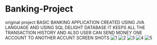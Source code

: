 # Banking-Project
original project
BASIC BANKING APPLICATION CREATED USING JVA LANGUAGE AND USING SQL DELIGHT DATABASE
IT KEEPS ALL THE TRANSACTION HISTORY AND ALSO USER CAN SEND MONEY ONE ACCOUNT TO ANOTHER ACCUNT
SCREEN SHOTS
![1](https://user-images.githubusercontent.com/85895708/122683450-e8b49c80-d21c-11eb-9eb5-910b61e54665.jpg)
![2](https://user-images.githubusercontent.com/85895708/122683529-68426b80-d21d-11eb-957d-b2ed43946282.jpg)
![3](https://user-images.githubusercontent.com/85895708/122683553-8dcf7500-d21d-11eb-839c-58b3621b0a1a.jpg)
![4](https://user-images.githubusercontent.com/85895708/122683575-b8213280-d21d-11eb-885d-5595c3cf27c6.jpg)
![5](https://user-images.githubusercontent.com/85895708/122683606-f61e5680-d21d-11eb-9027-9536fb450a7b.jpg)
